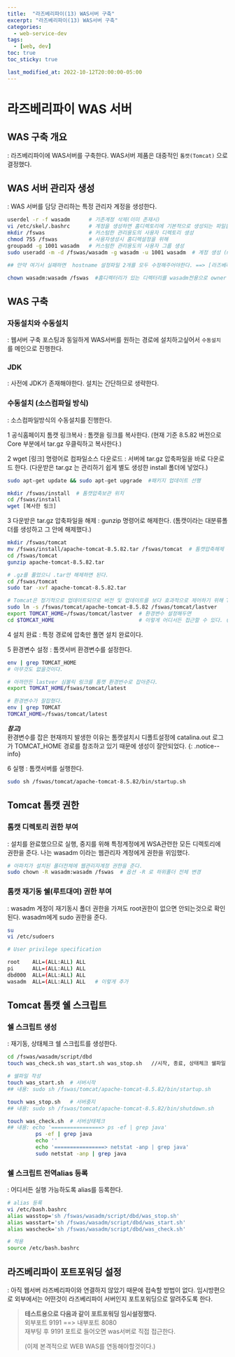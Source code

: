 ```yaml
---
title:  "라즈베리파이(13) WAS서버 구축"
excerpt: "라즈베리파이(13) WAS서버 구축"
categories:
  - web-service-dev
tags:
  - [web, dev]
toc: true
toc_sticky: true

last_modified_at: 2022-10-12T20:00:00-05:00
---
```


# 라즈베리파이 WAS 서버
## WAS 구축 개요
  : 라즈베리파이에 WAS서버를 구축한다. WAS서버 제품은 대중적인 `톰캣(Tomcat)` 으로 결정했다.
  
## WAS 서버 관리자 생성
  : WAS 서버를 담당 관리하는 특정 관리자 계정을 생성한다.
  
```bash
userdel -r -f wasadm      # 기존계정 삭제(이미 존재시)
vi /etc/skel/.bashrc      # 계정을 생성하면 홈디렉토리에 기본적으로 생성되는 파일을 /skel 에서 미리 정의한다. (.bashrc 로긴시점수행파일)
mkdir /fswas              # 커스텀한 관리용도의 사용자 디렉토리 생성 
chmod 755 /fswas          # 사용자생성시 홈디렉설정을 위해
groupadd -g 1001 wasadm   # 커스텀한 관리용도의 사용자 그룹 생성
sudo useradd -m -d /fswas/wasadm -g wasadm -u 1001 wasadm  # 계정 생성 (m:사용자명으로 자동생성, d: 디렉토리지정 skel 내용도 이기준으로 생성됨을 확인, g:그룹)

## 만약 여기서 실패하면  hostname 설정파일 2개를 모두 수정해주어야한다. ==> [라즈베리파이(5) 간단한 호스트네임 변경] 포스팅 이슈내용 참조

chown wasadm:wasadm /fswas  #홈디렉터리가 있는 디렉터리를 wasadm전용으로 owner 변경

```
## WAS 구축
### 자동설치와 수동설치
  : 웹서버 구축 포스팅과 동일하게 WAS서버를 원하는 경로에 설치하고싶어서 `수동설치` 를 메인으로 진행한다.
  
### JDK
  : 사전에 JDK가 존재해야한다. 설치는 간단하므로 생략한다.

### 수동설치 (소스컴파일 방식)
  : 소스컴파일방식의 수동설치를 진행한다.

1 공식홈페이지 톰캣 링크복사
  :  톰캣을 링크를 복사한다. (현재 기준 8.5.82 버전으로 Core 부분에서 tar.gz 우클릭하고 복사한다.)

2 wget [링크] 명령어로 컴파일소스 다운로드
  : 서버에 tar.gz 압축파일을 바로 다운로드 한다. (다운받은 tar.gz 는 관리하기 쉽게 별도 생성한 install 폴더에 넣었다.)

```bash
sudo apt-get update && sudo apt-get upgrade  #패키지 업데이트 선행

mkdir /fswas/install  # 톰캣압축보관 위치
cd /fswas/install
wget [복사한 링크]

```

3 다운받은 tar.gz 압축파일을 해제
  : gunzip 명령어로 해제한다. (톰캣이라는 대분류폴더를 생성하고 그 안에 해제했다.)
  
```bash
mkdir /fswas/tomcat
mv /fswas/install/apache-tomcat-8.5.82.tar /fswas/tomcat  # 톰캣압축해제 위치
cd /fswas/tomcat
gunzip apache-tomcat-8.5.82.tar

# .gz를 풀었으니 .tar만 해제하면 된다.
cd /fswas/tomcat
sudo tar -xvf apache-tomcat-8.5.82.tar

# Tomcat은 정기적으로 업데이트되므로 버전 및 업데이트를 보다 효과적으로 제어하기 위해 Tomcat 설치 디렉토리를 가리키는 최신 버전이라는 심볼 링크를 만든다. ex) lastver
sudo ln -s /fswas/tomcat/apache-tomcat-8.5.82 /fswas/tomcat/lastver
export TOMCAT_HOME=/fswas/tomcat/lastver  # 환경변수 설정해두면
cd $TOMCAT_HOME                           # 이렇게 어디서든 접근할 수 있다. (적용은 env 명령어로 확인.)

````

4 설치 완료
  : 특정 경로에 압축만 풀면 설치 완료이다.

5 환경변수 설정
  : 톰캣서버 환경변수를 설정한다.

```bash
env | grep TOMCAT_HOME
# 아무것도 없을것이다. 

# 아까만든 lastver 심볼릭 링크를 톰캣 환경번수로 잡아준다.
export TOMCAT_HOME/fswas/tomcat/latest

# 환경변수가 잘잡혔다.
env | grep TOMCAT
TOMCAT_HOME=/fswas/tomcat/latest

```

***참고)***  
환경변수를 잡은 현재까지 발생한 이유는 톰캣설치시 디폴트설정에 catalina.out 로그가 TOMCAT_HOME 경로를 참조하고 있기 때문에 생성이 잘안되었다.
{: .notice--info}

6 실행
  : 톰캣서버를 실행한다.

```bash
sudo sh /fswas/tomcat/apache-tomcat-8.5.82/bin/startup.sh

```

## Tomcat 톰캣 권한
### 톰캣 디렉토리 권한 부여
  : 설치를 완료했으므로 실행, 중지를 위해 특정계정에게 WSA관련한 모든 디렉토리에 권한을 준다. 나는 wasadm 이라는 웹관리자 계정에게 권한을 위임했다.

```bash
# 아파치가 설치된 폴더전체에 웹관리자계정 권한을 준다.
sudo chown -R wasadm:wasadm /fswas  # 옵션 -R 로 하위폴더 전체 변경

```

### 톰캣 재기동 쉘(루트대여) 권한 부여
  : wasadm 계정이 재기동시 폴더 권한을 가져도 root권한이 없으면 안되는것으로 확인된다. wasadm에게 sudo 권한을 준다.

```bash
su
vi /etc/sudoers

# User privilege specification

root    ALL=(ALL:ALL) ALL
pi      ALL=(ALL:ALL) ALL
dbd000  ALL=(ALL:ALL) ALL
wasadm  ALL=(ALL:ALL) ALL   # 이렇게 추가

```

## Tomcat 톰캣 쉘 스크립트
### 쉘 스크립트 생성
  : 재기동, 상태체크 쉘 스크립트를 생성한다.
  
```bash
cd /fswas/wasadm/script/dbd
touch was_check.sh was_start.sh was_stop.sh   //시작, 종료, 상태체크 쉘파일 생성

# 쉘파일 작성
touch was_start.sh  # 서버시작
## 내용: sudo sh /fswas/tomcat/apache-tomcat-8.5.82/bin/startup.sh

touch was_stop.sh   # 서버중지
## 내용: sudo sh /fswas/tomcat/apache-tomcat-8.5.82/bin/shutdown.sh

touch was_check.sh  # 서버상태체크
## 내용: echo '================> ps -ef | grep java'
         ps -ef | grep java
         echo ''
         echo '================> netstat -anp | grep java'
         sudo netstat -anp | grep java

```

### 쉘 스크립트 전역alias 등록
  : 어디서든 실행 가능하도록 alias를 등록한다.

```bash
# alias 등록
vi /etc/bash.bashrc
alias wasstop='sh /fswas/wasadm/script/dbd/was_stop.sh'
alias wasstart='sh /fswas/wasadm/script/dbd/was_start.sh'
alias wascheck='sh /fswas/wasadm/script/dbd/was_check.sh'

# 적용
source /etc/bash.bashrc

```

## 라즈베리파이 포트포워딩 설정
  :  아직 웹서버 라즈베리파이와 연결하지 않았기 때문에 접속할 방법이 없다. 임시방편으로 외부에서는 어떤것이 라즈베리파이 서버인지 포트포워딩으로 알려주도록 한다.
  
  > **테스트용으로 다음과 같이 포트포워딩 임시설정했다.**  
  > 외부포트 9191 ==> 내부포트 8080  
  > 재부팅 후 9191 포트로 들어오면 was서버로 직접 접근한다.
  >  
  > (이제 본격적으로 WEB WAS를 연동해야할것이다.)
